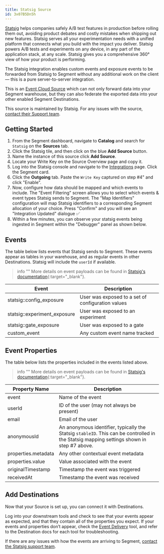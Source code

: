 ```yaml
---
title: Statsig Source
id: 3x07B5Dn5h
---
```


[Statsig](https://www.statsig.com/?utm_source=segmentio&utm_medium=docs&utm_campaign=partners) helps companies safely A/B test features in production before rolling them out, avoiding product debates and costly mistakes when shipping out new features. Statsig serves all your experimentation needs with a unified platform that connects what you build with the impact you deliver. Statsig powers A/B tests and experiments on any device, in any part of the application stack, at any scale. Statsig gives you a comprehensive 360° view of how your product is performing.

The Statsig integration enables custom events and exposure events to be forwarded from Statsig to Segment without any additional work on the client — this is a pure server-to-server integration.

This is an [Event Cloud Source](/docs/sources/#event-cloud-sources) which can not only forward data into your Segment warehouse, but they can also federate the exported data into your other enabled Segment Destinations.

This source is maintained by Statsig. For any issues with the source, [contact their Support team](mailto:support@statsig.com).

## Getting Started

1. From the Segment dashboard, navigate to **Catalog** and search for `Statsig` on the **Sources** tab.
2. Click the Statsig tile, and then click on the blue **Add Source** button.
3. Name the instance of this source click **Add Source**.
4. Locate your Write Key on the Source Overview page and copy it.
5. Log into the Statsig console and navigate to the [Integrations](https://console.statsig.com/integrations) page. Click the Segment card.
6. Click the **Outgoing** tab. Paste the `Write Key` captured on step #4" and click "Enable". 
7. Now, configure how data should be mapped and which events to include. The "Event Filtering" screen allows you to select which events & event types Statsig sends to Segment. The "Map Identifiers" configuration will map Statsig identifiers to a corresponding Segment allocation of your choice. Press "Confirm" and you will see an "Integration Updated" dialogue ✅
8. Within a few minutes, you can observe your statsig events being ingested in Segment within the "Debugger" panel as shown below.


## Events

The table below lists events that Statsig sends to Segment. These events appear as tables in your warehouse, and as regular events in other Destinations. Statsig will include the `userId` if available.

> info ""
> More details on event payloads can be found in [Statsig's documentation](https://docs.statsig.com/integrations/data-connectors/segment#configuring-outbound-events){:target="_blank"}.


| Event                        | Description                                       |
| ---------------------------- | ------------------------------------------------- |
| statsig::config_exposure     | User was exposed to a set of configuration values |
| statsig::experiment_exposure | User was exposed to an experiment                 |
| statsig::gate_exposure       | User was exposed to a gate                        |
| custom_event               | Any custom event name tracked                     |


## Event Properties

The table below lists the properties included in the events listed above.

> info ""
>  More details on event payloads can be found in [Statsig's documentation](https://docs.statsig.com/integrations/data-connectors/segment#configuring-outbound-events){:target="_blank"}.


| Property Name       | Description                                                                                                                               |
| ------------------- | ----------------------------------------------------------------------------------------------------------------------------------------- |
| event               | Name of the event                                                                                                                         |
| userId              | ID of the user (may not always be present)                                                                                                |
| email               | Email of the user                                                                                                                         |
| anonymousId         | An anonymous identifier, typically the Statsig `stableID`. This can be controlled in the Statsig mapping settings shown in step #7 above. |
| properties.metadata | Any other contextual event metadata                                                                                                       |
| properties.value    | Value associated with the event                                                                                                           |
| originalTimestamp   | Timestamp the event was triggered                                                                                                         |
| receivedAt          | Timestamp the event was received                                                                                                          |

## Add Destinations

Now that your Source is set up, you can connect it with Destinations.

Log into your downstream tools and check to see that your events appear as expected, and that they contain all of the properties you expect. If your events and properties don’t appear, check the [Event Delivery](/docs/connections/event-delivery/) tool, and refer to the Destination docs for each tool for troubleshooting.

If there are any issues with how the events are arriving to Segment, [contact the Statsig support team](mailto:support@statsig.com).

